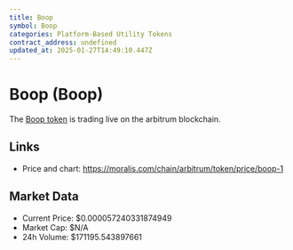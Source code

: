 ```yaml
---
title: Boop
symbol: Boop
categories: Platform-Based Utility Tokens
contract_address: undefined
updated_at: 2025-01-27T14:49:10.447Z
---
```


# Boop (Boop)
The [Boop token](https://moralis.com/chain/arbitrum/token/price/boop-1) is trading live on the arbitrum blockchain.

## Links
- Price and chart: https://moralis.com/chain/arbitrum/token/price/boop-1

## Market Data
- Current Price: $0.000057240331874949
- Market Cap: $N/A
- 24h Volume: $171195.543897661
